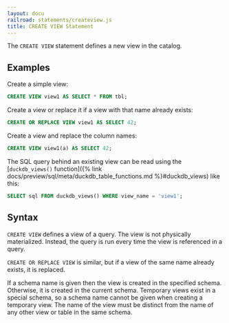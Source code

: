 ```yaml
---
layout: docu
railroad: statements/createview.js
title: CREATE VIEW Statement
---
```


The `CREATE VIEW` statement defines a new view in the catalog.

## Examples

Create a simple view:

```sql
CREATE VIEW view1 AS SELECT * FROM tbl;
```

Create a view or replace it if a view with that name already exists:

```sql
CREATE OR REPLACE VIEW view1 AS SELECT 42;
```

Create a view and replace the column names:

```sql
CREATE VIEW view1(a) AS SELECT 42;
```

The SQL query behind an existing view can be read using the [`duckdb_views()` function]({% link docs/preview/sql/meta/duckdb_table_functions.md %}#duckdb_views) like this:

```sql
SELECT sql FROM duckdb_views() WHERE view_name = 'view1';
```

## Syntax

<div id="rrdiagram"></div>

`CREATE VIEW` defines a view of a query. The view is not physically materialized. Instead, the query is run every time the view is referenced in a query.

`CREATE OR REPLACE VIEW` is similar, but if a view of the same name already exists, it is replaced.

If a schema name is given then the view is created in the specified schema. Otherwise, it is created in the current schema. Temporary views exist in a special schema, so a schema name cannot be given when creating a temporary view. The name of the view must be distinct from the name of any other view or table in the same schema.
